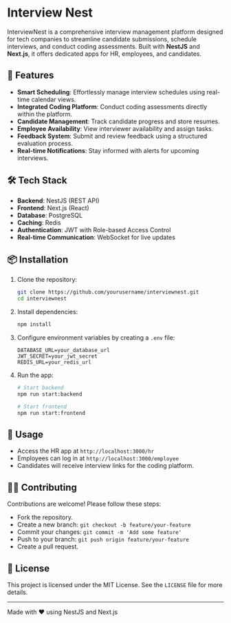 # Interview Nest

InterviewNest is a comprehensive interview management platform designed for tech companies to streamline candidate submissions, schedule interviews, and conduct coding assessments. Built with **NestJS** and **Next.js**, it offers dedicated apps for HR, employees, and candidates.

## 🚀 Features

- **Smart Scheduling**: Effortlessly manage interview schedules using real-time calendar views.
- **Integrated Coding Platform**: Conduct coding assessments directly within the platform.
- **Candidate Management**: Track candidate progress and store resumes.
- **Employee Availability**: View interviewer availability and assign tasks.
- **Feedback System**: Submit and review feedback using a structured evaluation process.
- **Real-time Notifications**: Stay informed with alerts for upcoming interviews.

## 🛠️ Tech Stack

- **Backend**: NestJS (REST API)
- **Frontend**: Next.js (React)
- **Database**: PostgreSQL
- **Caching**: Redis
- **Authentication**: JWT with Role-based Access Control
- **Real-time Communication**: WebSocket for live updates

## 📦 Installation

1. Clone the repository:
    ```bash
    git clone https://github.com/yourusername/interviewnest.git
    cd interviewnest
    ```

2. Install dependencies:
    ```bash
    npm install
    ```

3. Configure environment variables by creating a `.env` file:
    ```env
    DATABASE_URL=your_database_url
    JWT_SECRET=your_jwt_secret
    REDIS_URL=your_redis_url
    ```

4. Run the app:
    ```bash
    # Start backend
    npm run start:backend

    # Start frontend
    npm run start:frontend
    ```

## 🚦 Usage

- Access the HR app at `http://localhost:3000/hr`
- Employees can log in at `http://localhost:3000/employee`
- Candidates will receive interview links for the coding platform.

## 🧑‍💻 Contributing

Contributions are welcome! Please follow these steps:
- Fork the repository.
- Create a new branch: `git checkout -b feature/your-feature`
- Commit your changes: `git commit -m 'Add some feature'`
- Push to your branch: `git push origin feature/your-feature`
- Create a pull request.

## 📄 License

This project is licensed under the MIT License. See the `LICENSE` file for more details.

---

Made with ❤️ using NestJS and Next.js
